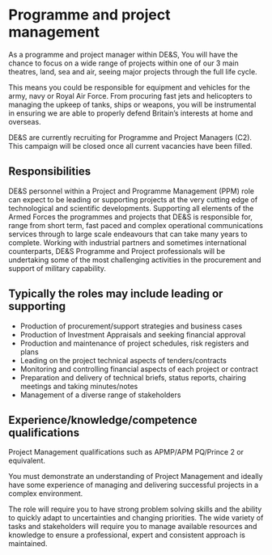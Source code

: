 # Programme and project management

As a programme and project manager within DE&S, You will have the chance to focus on a wide range of projects within one of our 3 main theatres, land, sea and air, seeing major projects through the full life cycle.

This means you could be responsible for equipment and vehicles for the army, navy or Royal Air Force. From procuring fast jets and helicopters to managing the upkeep of tanks, ships or weapons, you will be instrumental in ensuring we are able to properly defend Britain’s interests at home and overseas.

DE&S are currently recruiting for Programme and Project Managers (C2). This campaign will be closed once all current vacancies have been filled.

## Responsibilities

DE&S personnel within a Project and Programme Management (PPM) role can expect to be leading or supporting projects at the very cutting edge of technological and scientific developments. Supporting all elements of the Armed Forces the programmes and projects that DE&S is responsible for, range from short term, fast paced and complex operational communications services through to large scale endeavours that can take many years to complete. Working with industrial partners and sometimes international counterparts, DE&S Programme and Project professionals will be undertaking some of the most challenging activities in the procurement and support of military capability. 

## Typically the roles may include leading or supporting

- Production of procurement/support strategies and business cases 
- Production of Investment Appraisals and seeking financial approval 
- Production and maintenance of project schedules, risk registers and plans 
- Leading on the project technical aspects of tenders/contracts 
- Monitoring and controlling financial aspects of each project or contract 
- Preparation and delivery of technical briefs, status reports, chairing meetings and taking minutes/notes 
- Management of a diverse range of stakeholders

## Experience/knowledge/competence qualifications

Project Management qualifications such as APMP/APM PQ/Prince 2 or equivalent. 

You must demonstrate an understanding of Project Management and ideally have some experience of managing and delivering successful projects in a complex environment. 

The role will require you to have strong problem solving skills and the ability to quickly adapt to uncertainties and changing priorities. The wide variety of tasks and stakeholders will require you to manage available resources and knowledge to ensure a professional, expert and consistent approach is maintained. 

